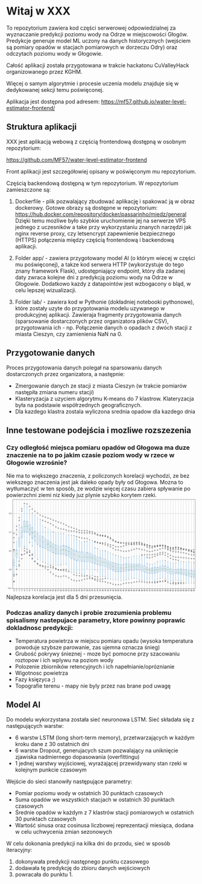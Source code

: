 # Witaj w XXX 

To repozytorium zawiera kod części serwerowej odpowiedzialnej za wyznaczanie predykcji poziomu wody na Odrze w miejscowości Głogów. Predykcje generuje model ML uczony na danych historycznych (wejściem są pomiary opadów w stacjach pomiarowych w dorzeczu Odry) oraz odczytach poziomu wody w Głogowie. 

Całość aplikacji została przygotowana w trakcie hackatonu CuValleyHack organizowanego przez KGHM. 

Więcej o samym algorytmie i procesie uczenia modelu znajduje się w dedykowanej sekcji temu poświęconej. 

Aplikacja jest dostępna pod adresem:
https://mf57.github.io/water-level-estimator-frontend/

## Struktura aplikacji

XXX jest aplikacją webową z częścią frontendową dostępną w osobnym repozytorium:

https://github.com/MF57/water-level-estimator-frontend

Front aplikacji jest szczegółowiej opisany w poświęconym mu repozytorium.

Częścią backendową dostępną w tym repozytorium. W repozytorium zamieszczone są:

1. Dockerfile - plik pozwalający zbudować aplikację i spakować ją w obraz dockerowy. Gotowe obrazy są dostępne w repozytorium: https://hub.docker.com/repository/docker/passarinho/miedz/general
Dzięki temu mozliwe było szybkie uruchomienie jej na serwerze VPS jednego z uczesników a take przy wykorzystaniu znanych narzędzi jak nginx reverse proxy, czy letsencrypt zapewnienie bezpiecznego (HTTPS) połączenia między częścią frontendową i backendową aplikacji.


2. Folder app/ - zawiera przygotowany model AI (o którym wiecej w części mu poświęconej), a takze kod serwera HTTP (wykorzystuje do tego znany framework Flask), udostępniający endpoint, który dla zadanej daty zwraca kolejne dni z predykcją poziomu wody na Odrze w Głogowie. Dodatkowo kazdy z datapointów jest wzbogacony o bląd, w celu lepszej wizualizacji. 

3. Folder lab/ - zawiera kod w Pythonie (dokładniej notebooki pythonowe), które zostały uzyte do przygotowania modelu uzywanego w produkcyjnej aplikacji. Zawieraja fragmenty przygotowania danych (sparsowanie dostarczonych przez organizatora plików CSV), przygotowania ich - np. Połączenie danych o opadach z dwóch stacji z miasta Cieszyn, czy zamienienia NaN na 0. 

## Przygotowanie danych 

Proces przygotowania danych polegał na sparsowaniu danych dostarczonych przez organizatora, a następnie:
- Zmergowanie danych ze stacji z miasta Cieszyn (w trakcie pomiarów następiła zmiana numeru stacji)
- Klasteryzacja z uzyciem algorytmu K-means do 7 klastrow. Klateryzacja była na podstawie współrzednych geograficznych. 
- Dla kazdego klastra zostala wyliczona srednia opadow dla kazdego dnia

## Inne testowane podejścia i mozliwe rozszezenia

### Czy odległość miejsca pomiaru opadów od Głogowa ma duze znaczenie na to po jakim czasie poziom wody w rzece w Głogowie wzrośnie?
Nie ma to większego znaczenia, z policzonych korelacji wychodzi, ze bez wiekszego znaczenia jest jak daleko opady były od Głogowa. Mozna to wytłumaczyć w ten sposób, ze wodzie więcej czasu zabiera spływanie po powierzchni ziemi niz kiedy juz plynie szybko korytem rzeki. 
![](wykres.png) Najlepsza korelacja jest dla 5 dni przesunięcia. 

### Podczas analizy danych i probie zrozumienia problemu spisalismy nastepujace parametry, ktore powinny poprawic dokladnosc predykcji:
- Temperatura powietrza w miejscu pomiaru opadu (wysoka temperatura powoduje szybsze parowanie, zas ujemna oznacza śnieg)
- Grubość pokrywy śnieznej - moze być pomocne przy szacowaniu roztopow i ich wplywu na poziom wody
- Polozenie zbiorników retencyjnych i ich napełnianie/opróznianie
- Wigotnosc powietrza
- Fazy księzyca ;)
- Topografie terenu - mapy nie byly przez nas brane pod uwagę


## Model AI
Do modelu wykorzystana została sieć neuronowa LSTM.
Sieć składała się z następujących warstw:
* 6 warstw LSTM (long short-term memory), przetwarzających w każdym kroku dane z 30 ostatnich dni
* 6 warstw Dropout, generujacych szum pozwalający na uniknięcie zjawiska nadmiernego dopasowania (overfittingu)
* 1 jednej warstwy wyjściowej, wyrażającej przewidywany stan rzeki w kolejnym punkcie czasowym

Wejście do sieci stanowiły następujące parametry:
* Pomiar poziomu wody w ostatnich 30 punktach czasowych
* Suma opadów we wszystkich stacjach w ostatnich 30 punktach czasowych
* Średnie opadów w każdym z 7 klastrów stacji pomiarowych w ostatnich 30 punktach czasowych
* Wartość sinusa oraz cosinusa liczbowej reprezentacji miesiąca, dodana w celu uchwycenia zmian sezonowych

W celu dokonania predykcji na kilka dni do przodu, sieć w sposób iteracyjny:
1. dokonywała predykcji następnego punktu czasowego
2. dodawała tę predykcję do zbioru danych wejściowych
3. powracała do punktu 1.


 

